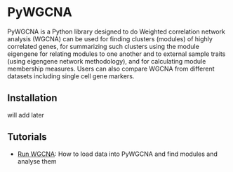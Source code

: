 # PyWGCNA

PyWGCNA is a Python library designed to do Weighted correlation network analysis (WGCNA) 
can be used for finding clusters (modules) of highly correlated genes, for summarizing 
such clusters using the module eigengene for relating modules to one another and 
to external sample traits (using eigengene network methodology), and for calculating 
module membership measures. Users can also compare WGCNA from different datasets
including single cell gene markers.

## Installation
will add later

## Tutorials

- [Run WGCNA](https://github.com/mortazavilab/PyWGCNA/tree/main/tutorials): How to load data into PyWGCNA and find modules and analyse them